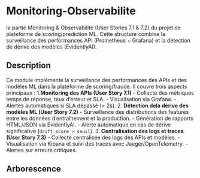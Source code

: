 # Monitoring-Observabilite
la partie Monitoring &amp; Observabilité (User Stories 7.1 &amp; 7.2) du projet de plateforme de scoring/prediction ML. Cette structure combine la surveillance des performances API (Prometheus + Grafana) et la détection de dérive des modèles (EvidentlyAI).

## Description 
Ce module implémente la surveillance des performances des APIs et des modèles ML dans la plateforme de scoring/fraude. Il couvre trois aspects principaux : 
1.**Monitoring des APIs (User Story 7.1)** 
    - Collecte des métriques temps de réponse, taux d’erreur et SLA.
    - Visualisation via Grafana.
    - Alertes automatiques si SLA dépassé (> 2s).
2. **Détection dela dérive des modèles ML (User Story 7.2)**
    - Surveillance des distributions des features entre les données d’entraînement et la production.
    - Génération de rapports HTML/JSON via EvidentlyAI.
    - Alerte automatique en cas de dérive significative (`drift_score > seuil`).
3. **Centralisation des logs et traces (User Story 7.3)**
    - Collecte centralisée des logs des APIs et modèles.
    - Visualisation via Kibana et suivi des traces avec Jaeger/OpenTelemetry.
    - Alertes sur erreurs critiques.
## Arborescence



